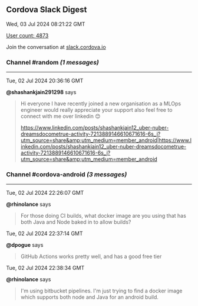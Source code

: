 ## Cordova Slack Digest
Wed, 03 Jul 2024 08:21:22 GMT

[User count: 4873](https://cordova.slack.com/)


Join the conversation at [slack.cordova.io](http://slack.cordova.io/)

### __Channel #random__ _(1 messages)_
---

Tue, 02 Jul 2024 20:36:16 GMT

__@shashankjain291298__ says 
> Hi everyone I have recently joined a new organisation as a MLOps engineer would really appreciate your support also feel free to connect with me over linkedin 😊
> 
> <https://www.linkedin.com/posts/shashankjain12_uber-nuber-dreamsdocometrue-activity-7213889146610671616-6s_j?utm_source=share&amp;utm_medium=member_android|https://www.linkedin.com/posts/shashankjain12_uber-nuber-dreamsdocometrue-activity-7213889146610671616-6s_j?utm_source=share&amp;utm_medium=member_android>
> 

### __Channel #cordova-android__ _(3 messages)_
---

Tue, 02 Jul 2024 22:26:07 GMT

__@rhinolance__ says 
> For those doing CI builds, what docker image are you using that has both Java and Node baked in to allow builds?
> 

Tue, 02 Jul 2024 22:37:14 GMT

__@dpogue__ says 
> GitHub Actions works pretty well, and has a good free tier
> 

Tue, 02 Jul 2024 22:38:34 GMT

__@rhinolance__ says 
> I'm using bitbucket pipelines.  I'm just trying to find a docker image which supports both node and Java for an android build.
> 
